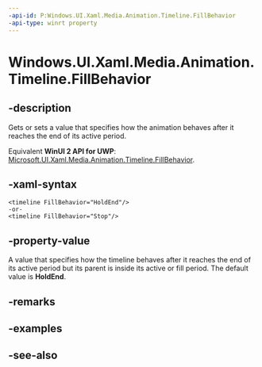 ```yaml
---
-api-id: P:Windows.UI.Xaml.Media.Animation.Timeline.FillBehavior
-api-type: winrt property
---
```


<!-- Property syntax
public Windows.UI.Xaml.Media.Animation.FillBehavior FillBehavior { get;  set; }
-->

# Windows.UI.Xaml.Media.Animation.Timeline.FillBehavior

## -description
Gets or sets a value that specifies how the animation behaves after it reaches the end of its active period.

Equivalent **WinUI 2 API for UWP**: [Microsoft.UI.Xaml.Media.Animation.Timeline.FillBehavior](/windows/winui/api/microsoft.ui.xaml.media.animation.timeline.fillbehavior).

## -xaml-syntax
```xaml
<timeline FillBehavior="HoldEnd"/>
-or-
<timeline FillBehavior="Stop"/>
```


## -property-value
A value that specifies how the timeline behaves after it reaches the end of its active period but its parent is inside its active or fill period. The default value is **HoldEnd**.

## -remarks

## -examples

## -see-also
